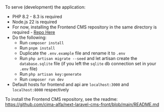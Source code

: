 To serve (development) the application:

-   PHP 8.2 - 8.3 is required
-   Node.js 22 is required
-   For now, installing the Frontend CMS repository in the same directory is required - [Repo Here](https://github.com/cima-alfa/next-laravel-cms-front)
-   Do the following:
    -   Run `composer install`
    -   Run `pnpm install`
    -   Duplicate the `.env.example` file and rename it to `.env`
    -   Run `php artisan migrate --seed` and let artisan create the `database.sqlite` file (if you left the `sqlite` db connection set in your `.env` file)
    -   Run `php artisan key:generate`
    -   Run `composer run dev`
-   Default hosts for frontend and api are `localhost:3000` and `localhost:8000` respectively

To install the Frontend CMS repository, see the readme: https://github.com/cima-alfa/next-laravel-cms-front/blob/main/README.md
